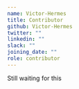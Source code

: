 ```yaml
---
name: Victor-Hermes
title: Contributor
github: Victor-Hermes
twitter: ""
linkedin: ""
slack: ""
joining_date: ""
role: contributor
---
```


Still waiting for this
